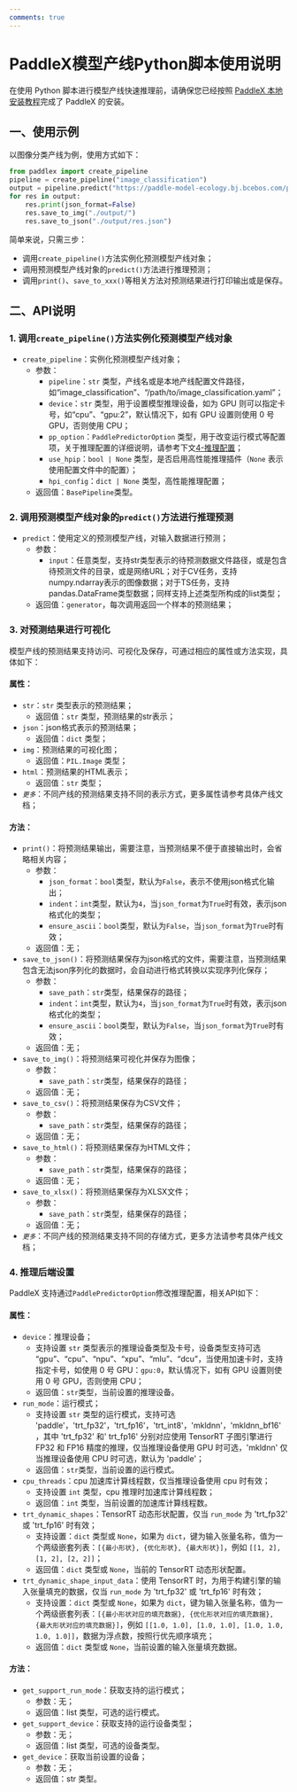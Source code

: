 ```yaml
---
comments: true
---
```


# PaddleX模型产线Python脚本使用说明

在使用 Python 脚本进行模型产线快速推理前，请确保您已经按照 [PaddleX 本地安装教程](../../installation/installation.md)完成了 PaddleX 的安装。

## 一、使用示例

以图像分类产线为例，使用方式如下：

```python
from paddlex import create_pipeline
pipeline = create_pipeline("image_classification")
output = pipeline.predict("https://paddle-model-ecology.bj.bcebos.com/paddlex/imgs/demo_image/general_image_classification_001.jpg", batch_size=1, topk=5)
for res in output:
    res.print(json_format=False)
    res.save_to_img("./output/")
    res.save_to_json("./output/res.json")
```

简单来说，只需三步：

* 调用`create_pipeline()`方法实例化预测模型产线对象；
* 调用预测模型产线对象的`predict()`方法进行推理预测；
* 调用`print()`、`save_to_xxx()`等相关方法对预测结果进行打印输出或是保存。

## 二、API说明

### 1. 调用`create_pipeline()`方法实例化预测模型产线对象

* `create_pipeline`：实例化预测模型产线对象；
  * 参数：
    * `pipeline`：`str` 类型，产线名或是本地产线配置文件路径，如“image_classification”、“/path/to/image_classification.yaml”；
    * `device`：`str` 类型，用于设置模型推理设备，如为 GPU 则可以指定卡号，如“cpu”、“gpu:2”，默认情况下，如有 GPU 设置则使用 0 号 GPU，否则使用 CPU；
    * `pp_option`：`PaddlePredictorOption` 类型，用于改变运行模式等配置项，关于推理配置的详细说明，请参考下文[4-推理配置](#4-推理配置)；
    * `use_hpip`：`bool | None` 类型，是否启用高性能推理插件（`None` 表示使用配置文件中的配置）；
    * `hpi_config`：`dict | None` 类型，高性能推理配置；
  * 返回值：`BasePipeline`类型。

### 2. 调用预测模型产线对象的`predict()`方法进行推理预测

* `predict`：使用定义的预测模型产线，对输入数据进行预测；
  * 参数：
    * `input`：任意类型，支持str类型表示的待预测数据文件路径，或是包含待预测文件的目录，或是网络URL；对于CV任务，支持numpy.ndarray表示的图像数据；对于TS任务，支持pandas.DataFrame类型数据；同样支持上述类型所构成的list类型；
  * 返回值：`generator`，每次调用返回一个样本的预测结果；

### 3. 对预测结果进行可视化

模型产线的预测结果支持访问、可视化及保存，可通过相应的属性或方法实现，具体如下：

#### 属性：

* `str`：`str` 类型表示的预测结果；
  * 返回值：`str` 类型，预测结果的str表示；
* `json`：json格式表示的预测结果；
  * 返回值：`dict` 类型；
* `img`：预测结果的可视化图；
  * 返回值：`PIL.Image` 类型；
* `html`：预测结果的HTML表示；
  * 返回值：`str` 类型；
* _`更多`_：不同产线的预测结果支持不同的表示方式，更多属性请参考具体产线文档；

#### 方法：

* `print()`：将预测结果输出，需要注意，当预测结果不便于直接输出时，会省略相关内容；
  * 参数：
    * `json_format`：`bool`类型，默认为`False`，表示不使用json格式化输出；
    * `indent`：`int`类型，默认为`4`，当`json_format`为`True`时有效，表示json格式化的类型；
    * `ensure_ascii`：`bool`类型，默认为`False`，当`json_format`为`True`时有效；
  * 返回值：无；
* `save_to_json()`：将预测结果保存为json格式的文件，需要注意，当预测结果包含无法json序列化的数据时，会自动进行格式转换以实现序列化保存；
  * 参数：
    * `save_path`：`str`类型，结果保存的路径；
    * `indent`：`int`类型，默认为`4`，当`json_format`为`True`时有效，表示json格式化的类型；
    * `ensure_ascii`：`bool`类型，默认为`False`，当`json_format`为`True`时有效；
  * 返回值：无；
* `save_to_img()`：将预测结果可视化并保存为图像；
  * 参数：
    * `save_path`：`str`类型，结果保存的路径；
  * 返回值：无；
* `save_to_csv()`：将预测结果保存为CSV文件；
  * 参数：
    * `save_path`：`str`类型，结果保存的路径；
  * 返回值：无；
* `save_to_html()`：将预测结果保存为HTML文件；
  * 参数：
    * `save_path`：`str`类型，结果保存的路径；
  * 返回值：无；
* `save_to_xlsx()`：将预测结果保存为XLSX文件；
  * 参数：
    * `save_path`：`str`类型，结果保存的路径；
  * 返回值：无；
* _`更多`_：不同产线的预测结果支持不同的存储方式，更多方法请参考具体产线文档；

### 4. 推理后端设置

PaddleX 支持通过`PaddlePredictorOption`修改推理配置，相关API如下：

#### 属性：

* `device`：推理设备；
  * 支持设置 `str` 类型表示的推理设备类型及卡号，设备类型支持可选 “gpu”、“cpu”、“npu”、“xpu”、“mlu”、“dcu”，当使用加速卡时，支持指定卡号，如使用 0 号 GPU：`gpu:0`，默认情况下，如有 GPU 设置则使用 0 号 GPU，否则使用 CPU；
  * 返回值：`str`类型，当前设置的推理设备。
* `run_mode`：运行模式；
  * 支持设置 `str` 类型的运行模式，支持可选 'paddle'，'trt_fp32'，'trt_fp16'，'trt_int8'，'mkldnn'，'mkldnn_bf16'，其中 'trt_fp32' 和' trt_fp16' 分别对应使用 TensorRT 子图引擎进行 FP32 和 FP16 精度的推理，仅当推理设备使用 GPU 时可选，'mkldnn' 仅当推理设备使用 CPU 时可选，默认为 'paddle'；
  * 返回值：`str`类型，当前设置的运行模式。
* `cpu_threads`：cpu 加速库计算线程数，仅当推理设备使用 cpu 时有效；
  * 支持设置 `int` 类型，cpu 推理时加速库计算线程数；
  * 返回值：`int` 类型，当前设置的加速库计算线程数。
* `trt_dynamic_shapes`：TensorRT 动态形状配置，仅当 `run_mode` 为 'trt_fp32' 或 'trt_fp16' 时有效；
  * 支持设置：`dict` 类型或 `None`，如果为 `dict`，键为输入张量名称，值为一个两级嵌套列表：`[{最小形状}, {优化形状}, {最大形状}]`，例如 `[[1, 2], [1, 2], [2, 2]]`；
  * 返回值：`dict` 类型或 `None`，当前的 TensorRT 动态形状配置。
* `trt_dynamic_shape_input_data`：使用 TensorRT 时，为用于构建引擎的输入张量填充的数据，仅当 `run_mode` 为 'trt_fp32' 或 'trt_fp16' 时有效；
  * 支持设置：`dict` 类型或 `None`，如果为 `dict`，键为输入张量名称，值为一个两级嵌套列表：`[{最小形状对应的填充数据}, {优化形状对应的填充数据}, {最大形状对应的填充数据}]`，例如 `[[1.0, 1.0], [1.0, 1.0], [1.0, 1.0, 1.0, 1.0]]`，数据为浮点数，按照行优先顺序填充；
  * 返回值：`dict` 类型或 `None`，当前设置的输入张量填充数据。

#### 方法：

* `get_support_run_mode`：获取支持的运行模式；
  * 参数：无；
  * 返回值：list 类型，可选的运行模式。
* `get_support_device`：获取支持的运行设备类型；
  * 参数：无；
  * 返回值：list 类型，可选的设备类型。
* `get_device`：获取当前设置的设备；
  * 参数：无；
  * 返回值：str 类型。
